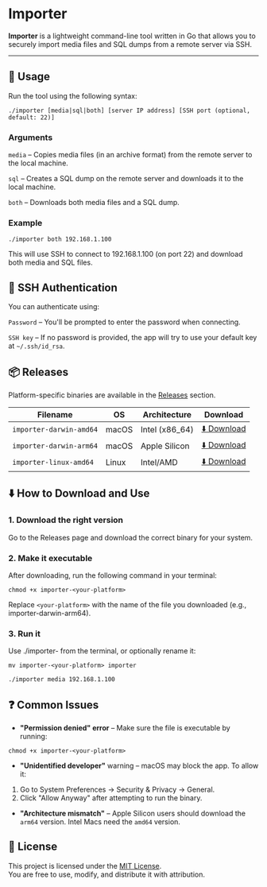 # Importer

**Importer** is a lightweight command-line tool written in Go that allows you to securely import media files and SQL dumps from a remote server via SSH.

---

## 🔧 Usage

Run the tool using the following syntax:

```
./importer [media|sql|both] [server IP address] [SSH port (optional, default: 22)]
```
### Arguments
`media` – Copies media files (in an archive format) from the remote server to the local machine.

`sql` – Creates a SQL dump on the remote server and downloads it to the local machine.

`both` – Downloads both media files and a SQL dump.

### Example
```
./importer both 192.168.1.100
```
This will use SSH to connect to 192.168.1.100 (on port 22) and download both media and SQL files.

## 🔐 SSH Authentication
You can authenticate using:

`Password` – You'll be prompted to enter the password when connecting.

`SSH key` – If no password is provided, the app will try to use your default key at `~/.ssh/id_rsa`.

## 📦 Releases

Platform-specific binaries are available in the [Releases](https://github.com/AbsoluteWebServices/importer/releases) section.

| Filename                  | OS     | Architecture   | Download |
|---------------------------|--------|----------------|----------|
| `importer-darwin-amd64`   | macOS  | Intel (x86_64) | [⬇️ Download](https://github.com/AbsoluteWebServices/importer/releases/latest/download/importer-darwin-amd64) |
| `importer-darwin-arm64`   | macOS  | Apple Silicon  | [⬇️ Download](https://github.com/AbsoluteWebServices/importer/releases/latest/download/importer-darwin-arm64) |
| `importer-linux-amd64`    | Linux  | Intel/AMD      | [⬇️ Download](https://github.com/AbsoluteWebServices/importer/releases/latest/download/importer-linux-amd64) |

## ⬇️ How to Download and Use
### 1. Download the right version
Go to the Releases page and download the correct binary for your system.

### 2. Make it executable
After downloading, run the following command in your terminal:

```
chmod +x importer-<your-platform>
```
Replace `<your-platform>` with the name of the file you downloaded (e.g., importer-darwin-arm64).

### 3. Run it
Use ./importer-<your-platform> from the terminal, or optionally rename it:

```
mv importer-<your-platform> importer

./importer media 192.168.1.100
```
## ❓ Common Issues
- **"Permission denied" error** – Make sure the file is executable by running:
```
chmod +x importer-<your-platform>
```

- **"Unidentified developer"** warning – macOS may block the app. To allow it:
1. Go to System Preferences → Security & Privacy → General.
2. Click "Allow Anyway" after attempting to run the binary.

- **"Architecture mismatch"** – Apple Silicon users should download the `arm64` version. Intel Macs need the `amd64` version.

## 📄 License

This project is licensed under the [MIT License](./LICENSE).  
You are free to use, modify, and distribute it with attribution.

